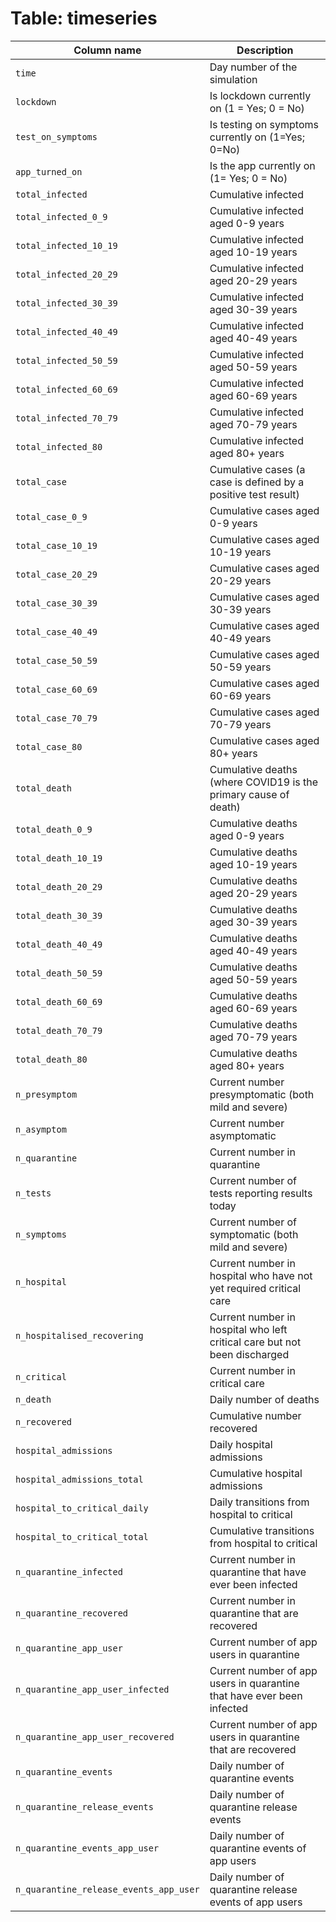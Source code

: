 # Table: timeseries
| Column name | Description | 
|  ---- | ---- |
| `time` | Day number of the simulation |
| `lockdown` | Is lockdown currently on (1 = Yes; 0 = No) |
| `test_on_symptoms` | Is testing on symptoms currently on (1=Yes; 0=No) |
| `app_turned_on` | Is the app currently on  (1= Yes; 0 = No) |
| `total_infected` | Cumulative infected |
| `total_infected_0_9` | Cumulative infected aged 0-9 years |
| `total_infected_10_19` | Cumulative infected aged 10-19 years |
| `total_infected_20_29` | Cumulative infected aged 20-29 years |
| `total_infected_30_39` | Cumulative infected aged 30-39 years |
| `total_infected_40_49` | Cumulative infected aged 40-49 years |
| `total_infected_50_59` | Cumulative infected aged 50-59 years |
| `total_infected_60_69` | Cumulative infected aged 60-69 years |
| `total_infected_70_79` | Cumulative infected aged 70-79 years |
| `total_infected_80` | Cumulative infected aged 80+ years |
| `total_case` | Cumulative cases (a case is defined by a positive test result) |
| `total_case_0_9` | Cumulative cases aged 0-9 years |
| `total_case_10_19` | Cumulative cases aged 10-19 years |
| `total_case_20_29` | Cumulative cases aged 20-29 years |
| `total_case_30_39` | Cumulative cases aged 30-39 years |
| `total_case_40_49` | Cumulative cases aged 40-49 years |
| `total_case_50_59` | Cumulative cases aged 50-59 years |
| `total_case_60_69` | Cumulative cases aged 60-69 years |
| `total_case_70_79` | Cumulative cases aged 70-79 years |
| `total_case_80` | Cumulative cases aged 80+ years |
| `total_death` | Cumulative deaths (where COVID19 is the primary cause of death) |
| `total_death_0_9` | Cumulative deaths aged 0-9 years |
| `total_death_10_19` | Cumulative deaths aged 10-19 years |
| `total_death_20_29` | Cumulative deaths aged 20-29 years |
| `total_death_30_39` | Cumulative deaths aged 30-39 years |
| `total_death_40_49` | Cumulative deaths aged 40-49 years |
| `total_death_50_59` | Cumulative deaths aged 50-59 years |
| `total_death_60_69` | Cumulative deaths aged 60-69 years |
| `total_death_70_79` | Cumulative deaths aged 70-79 years |
| `total_death_80` | Cumulative deaths aged 80+ years |
| `n_presymptom` | Current number presymptomatic (both mild and severe) |
| `n_asymptom` | Current number asymptomatic |
| `n_quarantine` | Current number in quarantine |
| `n_tests` | Current number of tests reporting results today |
| `n_symptoms` | Current number of symptomatic (both mild and severe) |
| `n_hospital` | Current number in hospital who have not yet required critical care |
| `n_hospitalised_recovering` | Current number in hospital who left critical care but not been discharged |
| `n_critical` | Current number in critical care |
| `n_death` | Daily number of deaths |
| `n_recovered` | Cumulative number recovered |
| `hospital_admissions` | Daily hospital admissions |
| `hospital_admissions_total` | Cumulative hospital admissions |
| `hospital_to_critical_daily` | Daily transitions from hospital to critical |
| `hospital_to_critical_total` | Cumulative transitions from hospital to critical |
| `n_quarantine_infected` | Current number in quarantine that have ever been infected |
| `n_quarantine_recovered` | Current number in quarantine that are recovered |
| `n_quarantine_app_user` | Current number of app users in quarantine |
| `n_quarantine_app_user_infected` | Current number of app users in quarantine that have ever been infected |
| `n_quarantine_app_user_recovered` | Current number of app users in quarantine that are recovered |
| `n_quarantine_events` | Daily number of quarantine events |
| `n_quarantine_release_events` | Daily number of quarantine release events |
| `n_quarantine_events_app_user` | Daily number of quarantine events of app users |
| `n_quarantine_release_events_app_user` | Daily number of quarantine release events of app users |